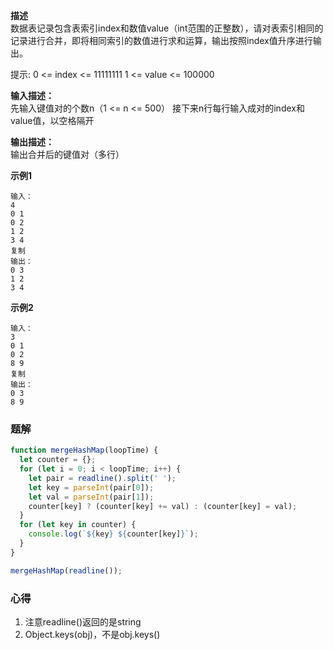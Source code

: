 **描述**  
数据表记录包含表索引index和数值value（int范围的正整数），请对表索引相同的记录进行合并，即将相同索引的数值进行求和运算，输出按照index值升序进行输出。

提示:
0 <= index <= 11111111
1 <= value <= 100000<br>

**输入描述：**  
先输入键值对的个数n（1 <= n <= 500）
接下来n行每行输入成对的index和value值，以空格隔开

**输出描述：**  
输出合并后的键值对（多行）

**示例1**  
```
输入：
4
0 1
0 2
1 2
3 4
复制
输出：
0 3
1 2
3 4
```
**示例2**  
```
输入：
3
0 1
0 2
8 9
复制
输出：
0 3
8 9
```

### 题解
```js
function mergeHashMap(loopTime) {
  let counter = {};
  for (let i = 0; i < loopTime; i++) {
    let pair = readline().split(' ');
    let key = parseInt(pair[0]);
    let val = parseInt(pair[1]);
    counter[key] ? (counter[key] += val) : (counter[key] = val);
  }
  for (let key in counter) {
    console.log(`${key} ${counter[key]}`);
  }
}

mergeHashMap(readline());
```

### 心得
1. 注意readline()返回的是string
2. Object.keys(obj)，不是obj.keys()